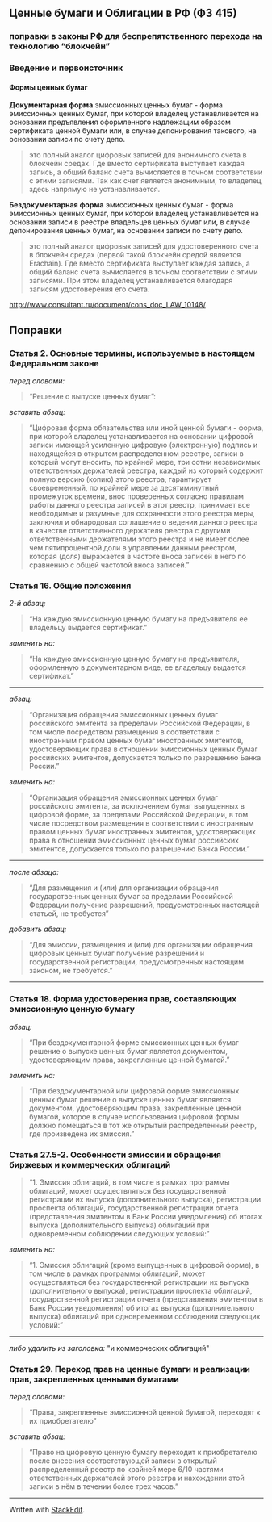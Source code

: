 ## Ценные бумаги и Облигации в РФ (ФЗ 415)
### поправки в законы РФ для беспрепятственного перехода на технологию “блокчейн”

### Введение и первоисточник
#### Формы ценных бумаг
**Документарная форма** эмиссионных ценных бумаг - форма эмиссионных ценных бумаг, при которой владелец устанавливается на основании предъявления оформленного надлежащим образом сертификата ценной бумаги или, в случае депонирования такового, на основании записи по счету депо.
> это полный аналог цифровых записей для анонимного счета в блокчейн средах. Где вместо сертификата выступает каждая запись, а общий баланс счета вычисляется в точном соответствии с этими записями. Так как счет является анонимным, то владелец здесь напрямую не устанавливается.

**Бездокументарная форма** эмиссионных ценных бумаг - форма эмиссионных ценных бумаг, при которой владелец устанавливается на основании записи в реестре владельцев ценных бумаг или, в случае депонирования ценных бумаг, на основании записи по счету депо.
> это полный аналог цифровых записей для удостоверенного счета в блокчейн средах (первой такой блокчейн средой является Erachain). Где вместо сертификата выступает каждая запись, а общий баланс счета вычисляется в точном соответствии с этими записями. При этом владелец устанавливается благодаря записям удостоверения его счета.

http://www.consultant.ru/document/cons_doc_LAW_10148/

## Поправки
### Статья 2. Основные термины, используемые в настоящем Федеральном законе
*перед словами:*
  > “Решение о выпуске ценных бумаг”:

*вставить абзац:*
> “Цифровая форма обязательства или иной ценной бумаги -  форма, при которой владелец устанавливается на основании цифровой записи имеющей усиленную цифровую (электронную) подпись и находящейся в открытом распределенном реестре, записи в который могут вносить, по крайней мере, три сотни независимых ответственных держателей реестра, каждый из который содержит полную версию (копию) этого реестра, гарантирует своевременный, по крайней мере за десятиминутный промежуток времени, внос проверенных согласно правилам работы данного реестра записей в этот реестр, принимает все необходимые и разумные для сохранности этого реестра меры, заключил и обнародовал соглашение о ведении данного реестра в качестве ответственного держателя реестра с другими ответственными держателями этого реестра и не имеет более чем пятипроцентной доли в управлении данным реестром, которая (доля) выражается в частоте вноса записей в него по сравнению с общей частотой вноса записей.”

### Статья 16. Общие положения

*2-й абзац:*
> “На каждую эмиссионную ценную бумагу на предъявителя ее владельцу выдается сертификат.”
> 
*заменить на:*
> “На каждую эмиссионную ценную бумагу на предъявителя, оформленную в документарном виде, ее владельцу выдается сертификат.”

---
*абзац:*
> “Организация обращения эмиссионных ценных бумаг российского эмитента за пределами Российской Федерации, в том числе посредством размещения в соответствии с иностранным правом ценных бумаг иностранных эмитентов, удостоверяющих права в отношении эмиссионных ценных бумаг российских эмитентов, допускается только по разрешению Банка России.”

*заменить на:*
> “Организация обращения эмиссионных ценных бумаг российского эмитента, за исключением бумаг выпущенных в цифровой форме, за пределами Российской Федерации, в том числе посредством размещения в соответствии с иностранным правом ценных бумаг иностранных эмитентов, удостоверяющих права в отношении эмиссионных ценных бумаг российских эмитентов, допускается только по разрешению Банка России.”

---
*после абзаца:*
> “Для размещения и (или) для организации обращения государственных ценных бумаг за пределами Российской Федерации получение разрешений, предусмотренных настоящей статьей, не требуется”

*добавить абзац:*
> “Для эмиссии, размещения и (или) для организации обращения цифровых ценных бумаг получение разрешений и государственной регистрации, предусмотренных настоящим законом, не требуется.”

---
### Статья 18. Форма удостоверения прав, составляющих эмиссионную ценную бумагу

*абзац:*  

> “При бездокументарной форме эмиссионных ценных бумаг решение о выпуске ценных бумаг является документом, удостоверяющим права, закрепленные ценной бумагой.”

*заменить на:*

> “При бездокументарной или цифровой форме эмиссионных ценных бумаг решение о выпуске ценных бумаг является документом, удостоверяющим права, закрепленные ценной бумагой, которое в случае использования цифровой формы должно помещаться в тот же открытый распределенный реестр, где произведена их эмиссия.”

### Статья 27.5-2. Особенности эмиссии и обращения биржевых и коммерческих облигаций
> “1. Эмиссия облигаций, в том числе в рамках программы облигаций, может осуществляться без государственной регистрации их выпуска (дополнительного выпуска), регистрации проспекта облигаций, государственной регистрации отчета (представления эмитентом в Банк России уведомления) об итогах выпуска (дополнительного выпуска) облигаций при одновременном соблюдении следующих условий:”

*заменить на:*

> “1. Эмиссия облигаций (кроме выпущенных в цифровой форме), в том числе в рамках программы облигаций, может осуществляться без государственной регистрации их выпуска (дополнительного выпуска), регистрации проспекта облигаций, государственной регистрации отчета (представления эмитентом в Банк России уведомления) об итогах выпуска (дополнительного выпуска) облигаций при одновременном соблюдении следующих условий:”

---
*либо удалить из заголовка:* "и коммерческих облигаций"


### Статья 29. Переход прав на ценные бумаги и реализации прав, закрепленных ценными бумагами

*перед словами:*

> “Права, закрепленные эмиссионной ценной бумагой, переходят к их приобретателю”

*вставить абзац:*

> “Право на цифровую ценную бумагу переходит к приобретателю после внесения соответствующей записи в открытый распределенный реестр по крайней мере 6/10 частями ответственных держателей этого реестра и нахождении этой записи в нём в течении более трех часов.”

---

Written with [StackEdit](https://stackedit.io/).
